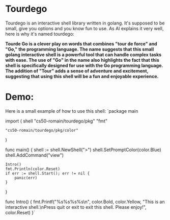 # Tourdego

Tourdego is an interactive shell library written in golang. It's supposed to be small, give you options and you know fun to use.
As AI explains it very well, here is why it's named tourdego: 

**Tourde Go is a clever play on words that combines "tour de force" and "Go," the programming language. The name suggests that this small golang interactive shell is a powerful tool that can handle complex tasks with ease. The use of "Go" in the name also highlights the fact that this shell is specifically designed for use with the Go programming language. The addition of "Tour" adds a sense of adventure and excitement, suggesting that using this shell will be a fun and enjoyable experience.**

# Demo:
Here is a small example of how to use this shell:
`package main

import (
	shell "cs50-romain/tourdego/pkg"
	"fmt"

	"cs50-romain/tourdego/pkg/color"
)

func main() {
	shell := shell.NewShell(">")
	shell.SetPromptColor(color.Blue)
	shell.AddCommand("view")

	Intro()
	fmt.Println(color.Reset)
	if err := shell.Start(); err != nil {
		panic(err)
	}
}

func Intro() {
	fmt.Printf("%s%s%s%s\n", color.Bold, color.Yellow, "This is an interactive shell.\nPress quit or exit to exit this shell. Please enjoy!", color.Reset)
}`

